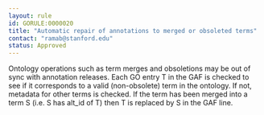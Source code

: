 ```yaml
---
layout: rule
id: GORULE:0000020
title: "Automatic repair of annotations to merged or obsoleted terms"
contact: "ramab@stanford.edu"
status: Approved
---
```


<p>
Ontology operations such as term merges and
obsoletions may be out of sync with annotation
releases. Each GO entry T in the GAF is checked to
see if it corresponds to a valid (non-obsolete) term
in the ontology. If not, metadata for other terms is
checked. If the term has been merged into a term S
(i.e. S has alt_id of T) then T is replaced by S in
the GAF line. 
</p>
